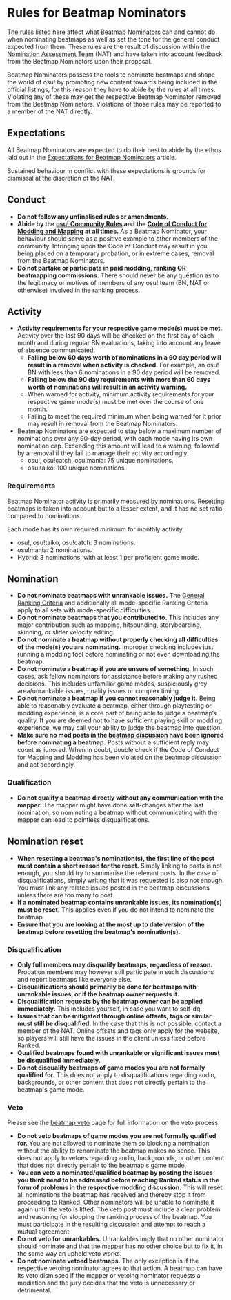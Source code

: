 # Rules for Beatmap Nominators

The rules listed here affect what [Beatmap Nominators](/wiki/People/Beatmap_Nominators) can and cannot do when nominating beatmaps as well as set the tone for the general conduct expected from them. These rules are the result of discussion within the [Nomination Assessment Team](/wiki/People/Nomination_Assessment_Team) (NAT) and have taken into account feedback from the Beatmap Nominators upon their proposal.

Beatmap Nominators possess the tools to nominate beatmaps and shape the world of osu! by promoting new content towards being included in the official listings, for this reason they have to abide by the rules at all times. Violating any of these may get the respective Beatmap Nominator removed from the Beatmap Nominators. Violations of those rules may be reported to a member of the NAT directly.

## Expectations

All Beatmap Nominators are expected to do their best to abide by the ethos laid out in the [Expectations for Beatmap Nominators](/wiki/People/Beatmap_Nominators/Expectations) article.

Sustained behaviour in conflict with these expectations is grounds for dismissal at the discretion of the NAT.

## Conduct

- **Do not follow any unfinalised rules or amendments.**
- **Abide by the [osu! Community Rules](/wiki/Rules) and the [Code of Conduct for Modding and Mapping](/wiki/Rules/Code_of_Conduct_for_Modding_and_Mapping) at all times.** As a Beatmap Nominator, your behaviour should serve as a positive example to other members of the community. Infringing upon the Code of Conduct may result in you being placed on a temporary probation, or in extreme cases, removal from the Beatmap Nominators.
- **Do not partake or participate in paid modding, ranking OR beatmapping commissions.** There should never be any question as to the legitimacy or motives of members of any osu! team (BN, NAT or otherwise) involved in the [ranking process](/wiki/Beatmap_ranking_procedure).

## Activity

- **Activity requirements for your respective game mode(s) must be met.** Activity over the last 90 days will be checked on the first day of each month and during regular BN evaluations, taking into account any leave of absence communicated.
  - **Falling below 60 days worth of nominations in a 90 day period will result in a removal when activity is checked.** For example, an osu! BN with less than 6 nominations in a 90 day period will be removed.
  - **Falling below the 90 day requirements with more than 60 days worth of nominations will result in an activity warning.** 
  - When warned for activity, minimum activity requirements for your respective game mode(s) must be met over the course of one month. 
  - Failing to meet the required minimum when being warned for it prior may result in removal from the Beatmap Nominators.
- Beatmap Nominators are expected to stay below a maximum number of nominations over any 90-day period, with each mode having its own nomination cap. Exceeding this amount will lead to a warning, followed by a removal if they fail to manage their activity accordingly.
  - osu!, osu!catch, osu!mania: 75 unique nominations.
  - osu!taiko: 100 unique nominations.

### Requirements

Beatmap Nominator activity is primarily measured by nominations. Resetting beatmaps is taken into account but to a lesser extent, and it has no set ratio compared to nominations.

Each mode has its own required minimum for monthly activity.

- osu!, osu!taiko, osu!catch: 3 nominations.
- osu!mania: 2 nominations.
- Hybrid: 3 nominations, with at least 1 per proficient game mode.

## Nomination

- **Do not nominate beatmaps with unrankable issues.** The [General Ranking Criteria](/wiki/Ranking_Criteria) and additionally all mode-specific Ranking Criteria apply to all sets with mode-specific difficulties.
- **Do not nominate beatmaps that you contributed to.** This includes any major contribution such as mapping, hitsounding, storyboarding, skinning, or slider velocity editing.
- **Do not nominate a beatmap without properly checking all difficulties of the mode(s) you are nominating.** Improper checking includes just running a modding tool before nominating or not even downloading the beatmap.
- **Do not nominate a beatmap if you are unsure of something.** In such cases, ask fellow nominators for assistance before making any rushed decisions. This includes unfamiliar game modes, suspiciously grey area/unrankable issues, quality issues or complex timing.
- **Do not nominate a beatmap if you cannot reasonably judge it.** Being able to reasonably evaluate a beatmap, either through playtesting or modding experience, is a core part of being able to judge a beatmap’s quality. If you are deemed not to have sufficient playing skill or modding experience, we may call your ability to judge the beatmap into question.
- **Make sure no mod posts in the [beatmap discussion](/wiki/Beatmap_discussion) have been ignored before nominating a beatmap.** Posts without a sufficient reply may count as ignored. When in doubt, double check if the Code of Conduct for Mapping and Modding has been violated on the beatmap discussion and act accordingly.

### Qualification

- **Do not qualify a beatmap directly without any communication with the mapper.** The mapper might have done self-changes after the last nomination, so nominating a beatmap without communicating with the mapper can lead to pointless disqualifications.

## Nomination reset

- **When resetting a beatmap's nomination(s), the first line of the post must contain a short reason for the reset.** Simply linking to posts is not enough, you should try to summarise the relevant posts. In the case of disqualifications, simply writing that it was requested is also not enough. You must link any related issues posted in the beatmap discussions unless there are too many to post.
- **If a nominated beatmap contains unrankable issues, its nomination(s) must be reset.** This applies even if you do not intend to nominate the beatmap.
- **Ensure that you are looking at the most up to date version of the beatmap before resetting the beatmap's nomination(s).**

### Disqualification

- **Only full members may disqualify beatmaps, regardless of reason.** Probation members may however still participate in such discussions and report beatmaps like everyone else.
- **Disqualifications should primarily be done for beatmaps with unrankable issues, or if the beatmap owner requests it.**
- **Disqualification requests by the beatmap owner can be applied immediately.** This includes yourself, in case you want to self-dq.
- **Issues that can be mitigated through online offsets, tags or similar must still be disqualified.** In the case that this is not possible, contact a member of the NAT. Online offsets and tags only apply for the website, so players will still have the issues in the client unless fixed before Ranked.
- **Qualified beatmaps found with unrankable or significant issues must be disqualified immediately.**
- **Do not disqualify beatmaps of game modes you are not formally qualified for.** This does not apply to disqualifications regarding audio, backgrounds, or other content that does not directly pertain to the beatmap's game mode.

### Veto

Please see the [beatmap veto](/wiki/People/Beatmap_Nominators/Beatmap_Veto) page for full information on the veto process.

- **Do not veto beatmaps of game modes you are not formally qualified for.** You are not allowed to nominate them so blocking a nomination without the ability to renominate the beatmap makes no sense. This does not apply to vetoes regarding audio, backgrounds, or other content that does not directly pertain to the beatmap's game mode.
- **You can veto a nominated/qualified beatmap by posting the issues you think need to be addressed before reaching Ranked status in the form of problems in the respective modding discussion.** This will reset all nominations the beatmap has received and thereby stop it from proceeding to Ranked. Other nominators will be unable to nominate it again until the veto is lifted. The veto post must include a clear problem and reasoning for stopping the ranking process of the beatmap. You must participate in the resulting discussion and attempt to reach a mutual agreement.
- **Do not veto for unrankables.** Unrankables imply that no other nominator should nominate and that the mapper has no other choice but to fix it, in the same way an upheld veto works.
- **Do not nominate vetoed beatmaps.** The only exception is if the respective vetoing nominator agrees to that action. A beatmap can have its veto dismissed if the mapper or vetoing nominator requests a mediation and the jury decides that the veto is unnecessary or detrimental.
